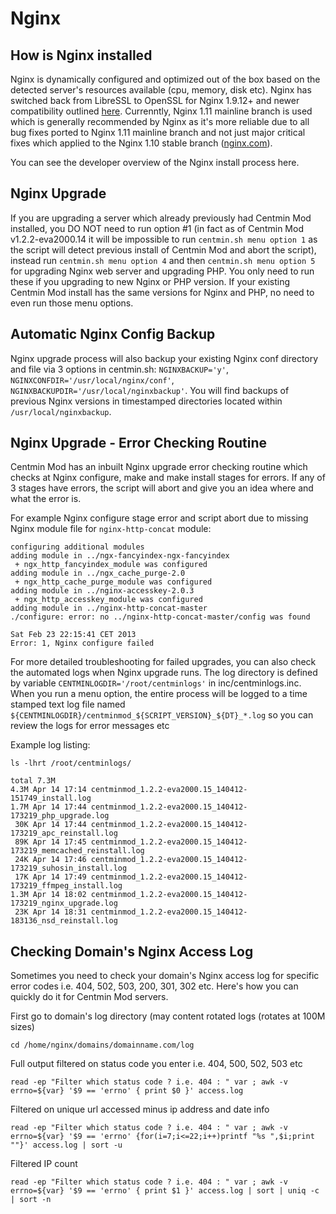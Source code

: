 # Nginx

## How is Nginx installed

Nginx is dynamically configured and optimized out of the box based on the detected server's resources available (cpu, memory, disk etc). Nginx has switched back from LibreSSL to OpenSSL for Nginx 1.9.12+ and newer compatibility outlined [here](https://community.centminmod.com/posts/27262/). Currenntly, Nginx 1.11 mainline branch is used which is generally recommended by Nginx as it's more reliable due to all bug fixes ported to Nginx 1.11 mainline branch and not just major critical fixes which applied to the Nginx 1.10 stable branch ([nginx.com](https://www.nginx.com/blog/nginx-1-10-1-11-released/)).

You can see the developer overview of the Nginx install process here.

## Nginx Upgrade

If you are upgrading a server which already previously had Centmin Mod installed, you DO NOT need to run option #1 (in fact as of Centmin Mod v1.2.2-eva2000.14 it will be impossible to run `centmin.sh menu option 1` as the script will detect previous install of Centmin Mod and abort the script), instead run `centmin.sh menu option 4` and then `centmin.sh menu option 5` for upgrading Nginx web server and upgrading PHP. You only need to run these if you upgrading to new Nginx or PHP version. If your existing Centmin Mod install has the same versions for Nginx and PHP, no need to even run those menu options.

## Automatic Nginx Config Backup

Nginx upgrade process will also backup your existing Nginx conf directory and file via 3 options in centmin.sh: `NGINXBACKUP='y'`, `NGINXCONFDIR='/usr/local/nginx/conf'`, `NGINXBACKUPDIR='/usr/local/nginxbackup'`. You will find backups of previous Nginx versions in timestamped directories located within `/usr/local/nginxbackup`.

## Nginx Upgrade - Error Checking Routine

Centmin Mod has an inbuilt Nginx upgrade error checking routine which checks at Nginx configure, make and make install stages for errors. If any of 3 stages have errors, the script will abort and give you an idea where and what the error is.

For example Nginx configure stage error and script abort due to missing Nginx module file for `nginx-http-concat` module:

```
configuring additional modules
adding module in ../ngx-fancyindex-ngx-fancyindex
 + ngx_http_fancyindex_module was configured
adding module in ../ngx_cache_purge-2.0
 + ngx_http_cache_purge_module was configured
adding module in ../nginx-accesskey-2.0.3
 + ngx_http_accesskey_module was configured
adding module in ../nginx-http-concat-master
./configure: error: no ../nginx-http-concat-master/config was found

Sat Feb 23 22:15:41 CET 2013
Error: 1, Nginx configure failed
```

For more detailed troubleshooting for failed upgrades, you can also check the automated logs when Nginx upgrade runs. The log directory is defined by variable `CENTMINLOGDIR='/root/centminlogs'` in inc/centminlogs.inc. When you run a menu option, the entire process will be logged to a time stamped text log file named `${CENTMINLOGDIR}/centminmod_${SCRIPT_VERSION}_${DT}_*.log` so you can review the logs for error messages etc

Example log listing:

```
ls -lhrt /root/centminlogs/

total 7.3M
4.3M Apr 14 17:14 centminmod_1.2.2-eva2000.15_140412-151749_install.log
1.7M Apr 14 17:44 centminmod_1.2.2-eva2000.15_140412-173219_php_upgrade.log
 30K Apr 14 17:44 centminmod_1.2.2-eva2000.15_140412-173219_apc_reinstall.log
 89K Apr 14 17:45 centminmod_1.2.2-eva2000.15_140412-173219_memcached_reinstall.log
 24K Apr 14 17:46 centminmod_1.2.2-eva2000.15_140412-173219_suhosin_install.log
 17K Apr 14 17:49 centminmod_1.2.2-eva2000.15_140412-173219_ffmpeg_install.log
1.3M Apr 14 18:02 centminmod_1.2.2-eva2000.15_140412-173219_nginx_upgrade.log
 23K Apr 14 18:31 centminmod_1.2.2-eva2000.15_140412-183136_nsd_reinstall.log
```

## Checking Domain's Nginx Access Log

Sometimes you need to check your domain's Nginx access log for specific error codes i.e. 404, 502, 503, 200, 301, 302 etc. Here's how you can quickly do it for Centmin Mod servers.

First go to domain's log directory (may content rotated logs (rotates at 100M sizes)

`cd /home/nginx/domains/domainname.com/log`

Full output filtered on status code you enter i.e. 404, 500, 502, 503 etc

`read -ep "Filter which status code ? i.e. 404 : " var ; awk -v errno=${var} '$9 == 'errno' { print $0 }' access.log`

Filtered on unique url accessed minus ip address and date info

`read -ep "Filter which status code ? i.e. 404 : " var ; awk -v errno=${var} '$9 == 'errno' {for(i=7;i<=22;i++)printf "%s ",$i;print ""}' access.log | sort -u`

Filtered IP count

`read -ep "Filter which status code ? i.e. 404 : " var ; awk -v errno=${var} '$9 == 'errno' { print $1 }' access.log | sort | uniq -c | sort -n`
